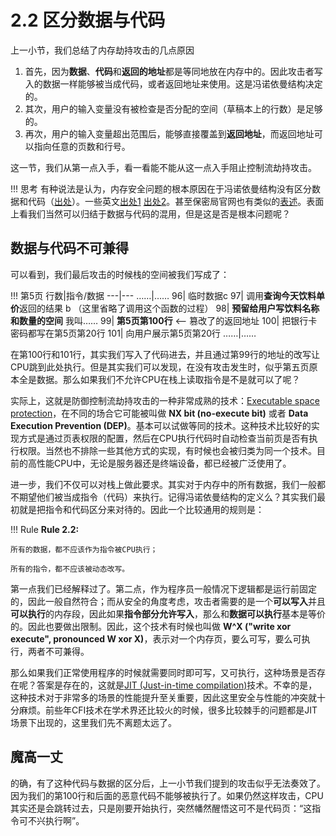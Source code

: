 # 2.2 区分数据与代码

上一小节，我们总结了内存劫持攻击的几点原因

1. 首先，因为**数据**、**代码**和**返回的地址**都是等同地放在内存中的。因此攻击者写入的数据一样能够被当成代码，或者返回地址来使用。这是冯诺依曼结构决定的。
2. 其次，用户的输入变量没有被检查是否分配的空间（草稿本上的行数）是足够的。
3. 再次，用户的输入变量超出范围后，能够直接覆盖到**返回地址**，而返回地址可以指向任意的页数和行号。

这一节，我们从第一点入手，看一看能不能从这一点入手阻止控制流劫持攻击。

!!! 思考
    有种说法是认为，内存安全问题的根本原因在于冯诺依曼结构没有区分数据和代码（[出处](https://www.baidu.com/s?ie=utf-8&f=8&rsv_bp=1&rsv_idx=1&tn=baidu&wd=%22%E7%8E%B0%E4%BB%A3%E8%AE%A1%E7%AE%97%E6%9C%BA%E7%B3%BB%E7%BB%9F%E9%81%B5%E5%BE%AA%E5%86%AF%E8%AF%BA%E4%BE%9D%E6%9B%BC%E4%BD%93%E7%B3%BB%E7%BB%93%E6%9E%84%3A%E6%B2%A1%E6%9C%89%E5%9C%A8%E5%86%85%E5%AD%98%E4%B8%AD%E4%B8%A5%E6%A0%BC%E5%8C%BA%E5%88%86%E8%AE%A1%E7%AE%97%E6%9C%BA%E7%A8%8B%E5%BA%8F%E7%9A%84%E6%95%B0%E6%8D%AE%E5%92%8C%E6%8C%87%E4%BB%A4%22&fenlei=256&rsv_pq=0xb9063ab3000becb6&rsv_t=340e3PXWH7v0RVSGz00dFcflLl23gy1GpITqexunC1Znnz2f8Ke2v0Ua%2FI5g&rqlang=en&rsv_enter=1&rsv_dl=tb&rsv_n=2&rsv_sug3=1&rsv_sug2=0&rsv_btype=i&inputT=716&rsv_sug4=716)）。一些英文[出处1](https://info.dovermicrosystems.com/blog/von-neumann-cybersecurity) [出处2](extension://bfdogplmndidlpjfhoijckpakkdjkkil/pdf/viewer.html?file=https%3A%2F%2Fwww.forth.gr%2Fonassis%2Flectures%2F2008-07-21%2Fpresentations%2FvonNeumann_and_the_current_computer_security_landscape.pdf)。甚至保密局官网也有类似的[表述](http://www.gjbmj.gov.cn/n1/2020/1211/c411145-31963763.html)。表面上看我们当然可以归结于数据与代码的混用，但是这是否是根本问题呢？

## 数据与代码不可兼得

可以看到，我们最后攻击的时候栈的空间被我们写成了：

!!! 第5页
    行数|指令/数据
    ---|---
    ……|……
    96| 临时数据c
    97| 调用**查询今天饮料单价**返回的结果 b （这里省略了调用这个函数的过程）
    98| **预留给用户写饮料名称和数量的空间** 我叫……
    99| **第5页第100行**  <-- 篡改了的返回地址
    100| 把银行卡密码都写在第5页第20行
    101| 向用户展示第5页第20行
    ……|……

在第100行和101行，其实我们写入了代码进去，并且通过第99行的地址的改写让CPU跳到此处执行。但是其实我们可以发现，在没有攻击发生时，似乎第五页原本全是数据。那么如果我们不允许CPU在栈上读取指令是不是就可以了呢？

实际上，这就是防御控制流劫持攻击的一种非常成熟的技术：[Executable space protection](https://en.wikipedia.org/wiki/Executable_space_protection)，在不同的场合它可能被叫做 **NX bit (no-execute bit)** 或者 **Data Execution Prevention (DEP)**。基本可以试做等同的技术。这种技术比较好的实现方式是通过页表权限的配置，然后在CPU执行代码时自动检查当前页是否有执行权限。当然也不排除一些其他方式的实现，有时候也会被归类为同一个技术。目前的高性能CPU中，无论是服务器还是终端设备，都已经被广泛使用了。

进一步，我们不仅可以对栈上做此要求。其实对于内存中的所有数据，我们一般都不期望他们被当成指令（代码）来执行。记得冯诺依曼结构的定义么？其实我们最初就是把指令和代码区分来对待的。因此一个比较通用的规则是：

!!! Rule
    **Rule 2.2:**

    所有的数据，都不应该作为指令被CPU执行；
    
    所有的指令，都不应该被动态改写。

第一点我们已经解释过了。第二点，作为程序员一般情况下逻辑都是运行前固定的，因此一般自然符合；而从安全的角度考虑，攻击者需要的是一个**可以写入**并且**可以执行**的内存段，因此如果**指令部分允许写入**，那么和**数据可以执行**基本是等价的。因此也要做出限制。因此，这个技术有时候也叫做 **W^X ("write xor execute", pronounced W xor X)**，表示对一个内存页，要么可写，要么可执行，两者不可兼得。

那么如果我们正常使用程序的时候就需要同时即可写，又可执行，这种场景是否存在呢？答案是存在的，这就是[JIT (Just-in-time compilation)](https://en.wikipedia.org/wiki/Just-in-time_compilation)技术。不幸的是，这种技术对于非常多的场景的性能提升至关重要，因此这里安全与性能的冲突就十分麻烦。前些年CFI技术在学术界还比较火的时候，很多比较棘手的问题都是JIT场景下出现的，这里我们先不离题太远了。

## 魔高一丈

的确，有了这种代码与数据的区分后，上一小节我们提到的攻击似乎无法奏效了。因为我们的第100行和后面的恶意代码不能够被执行了。如果仍然这样攻击，CPU其实还是会跳转过去，只是刚要开始执行，突然幡然醒悟这可不是代码页：“这指令可不兴执行啊”。